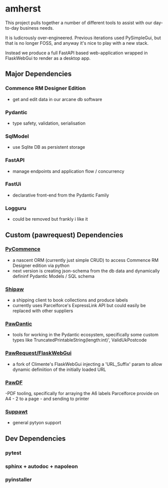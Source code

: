 # amherst

This project pulls together a number of different tools to assist with our day-to-day business needs.

It is ludicrously over-engineered. Previous iterations used PySimpleGui, but that is no longer FOSS, and anyway it's nice to play with a new stack.

Instead we produce a full FastAPI based web-application wrapped in FlaskWebGui to render as a desktop app.


## Major Dependencies

### Commence RM Designer Edition
- get and edit data in our arcane db software

### Pydantic
- type safety, validation, serialisation

### SqlModel 
- use Sqlite DB as persistent storage

### FastAPI
- manage endpoints and application flow / concurrency

### FastUi
- declarative front-end from the Pydantic Family

### Logguru
- could be removed but frankly i like it

## Custom (pawrequest) Dependencies

### [PyCommence](https://github.com/pawrequest/pycommence) 
- a nascent ORM (currently just simple CRUD) to access Commence RM Designer edition via python
- next version is creating json-schema from the db data and dynamically defininf Pydantic Models / SQL schema 

### [Shipaw](https://github.com/pawrequest/shipaw) 
- a shipping client to book collections and produce labels
- currently uses Parcelforce's ExpressLink API but could easily be replaced with other suppliers

### [PawDantic](https://github.com/pawrequest/pawdantic)
- tools for working in the Pydantic ecosystem, specifically some custom types like TruncatedPrintableString(length:int)', ValidUkPostcode

### [PawRequest/FlaskWebGui](https://github.com/pawrequest/pawdantic) 
- a fork of Climente's FlaskWebGui injecting a 'URL_Suffix' param to allow dynamic definiition of the initially loaded URL

### [PawDF](https://github.com/pawrequest/pawdf)
-PDF tooling, specifically for arraying the A6 labels Parcelforce provide on A4 - 2 to a page - and sending to printer

### [Suppawt](https://github.com/pawrequest/suppawt)
- general pytyon support

## Dev Dependencies
### pytest
### sphinx + autodoc + napoleon
### pyinstaller

